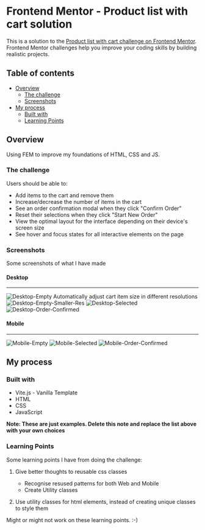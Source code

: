 # Frontend Mentor - Product list with cart solution

This is a solution to the [Product list with cart challenge on Frontend Mentor](https://www.frontendmentor.io/challenges/product-list-with-cart-5MmqLVAp_d). Frontend Mentor challenges help you improve your coding skills by building realistic projects. 

## Table of contents

- [Overview](#overview)
  - [The challenge](#the-challenge)
  - [Screenshots](#screenshots)
- [My process](#my-process)
  - [Built with](#built-with)
  - [Learning Points](#what-i-learned)

## Overview

Using FEM to improve my foundations of HTML, CSS and JS.

### The challenge

Users should be able to:

- Add items to the cart and remove them
- Increase/decrease the number of items in the cart
- See an order confirmation modal when they click "Confirm Order"
- Reset their selections when they click "Start New Order"
- View the optimal layout for the interface depending on their device's screen size
- See hover and focus states for all interactive elements on the page

### Screenshots

Some screenshots of what I have made

#### Desktop
---
![Desktop-Empty](.\screenshot\desktop-empty.jpg)
Automatically adjust cart item size in different resolutions
![Desktop-Empty-Smaller-Res](.\screenshot\desktop-empty-smaller-res.jpg)
![Desktop-Selected](.\screenshot\desktop-selected.jpg)
![Desktop-Order-Confirmed](.\screenshot\desktop-order-confirmed.jpg)


#### Mobile
---
![Mobile-Empty](\screenshot\mobile-empty.jpg)
![Mobile-Selected](.\screenshot\mobile-selected.jpg)
![Mobile-Order-Confirmed](.\screenshot\mobile-order-confirmed.jpg)

## My process

### Built with

- Vite.js - Vanilla Template
- HTML
- CSS
- JavaScript

**Note: These are just examples. Delete this note and replace the list above with your own choices**

### Learning Points

Some learning points I have from doing the challenge:

1. Give better thoughts to reusable css classes
    - Recognise resused patterns for both Web and Mobile
    - Create Utility classes

2. Use utility classes for html elements, instead of creating unique classes to style them

Might or might not work on these learning points. :-)
